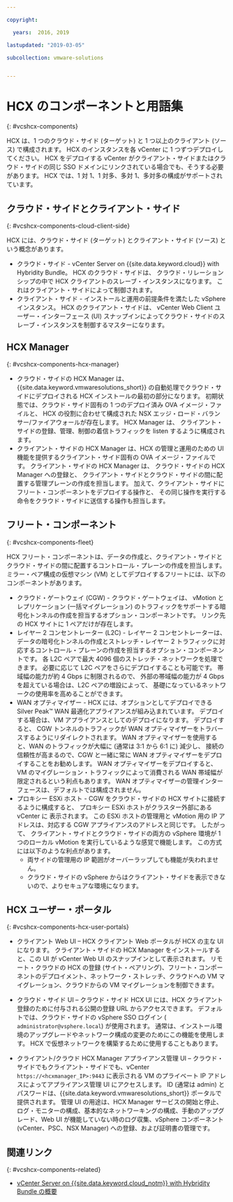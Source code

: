 ```yaml
---

copyright:

  years:  2016, 2019

lastupdated: "2019-03-05"

subcollection: vmware-solutions


---
```


# HCX のコンポーネントと用語集
{: #vcshcx-components}

HCX は、1 つのクラウド・サイド (ターゲット) と 1 つ以上のクライアント (ソース) で構成されます。 HCX のインスタンスを各 vCenter に 1 つずつデプロイしてください。
HCX をデプロイする vCenter がクライアント・サイドまたはクラウド・サイドの同じ SSO ドメインにリンクされている場合でも、そうする必要があります。 HCX では、1 対 1、1 対多、多対 1、多対多の構成がサポートされています。

## クラウド・サイドとクライアント・サイド
{: #vcshcx-components-cloud-client-side}

HCX には、クラウド・サイド (ターゲット) とクライアント・サイド (ソース) という概念があります。
- クラウド・サイド - vCenter Server on 	{{site.data.keyword.cloud}} with Hybridity Bundle。 HCX のクラウド・サイドは、
クラウド・リレーションシップの中で HCX クライアントのスレーブ・インスタンスになります。 これはクライアント・サイドによって制御されます。
- クライアント・サイド - インストールと運用の前提条件を満たした vSphere インスタンス。 HCX のクライアント・サイドは、
vCenter Web Client ユーザー・インターフェース (UI) スナップインによってクラウド・サイドのスレーブ・インスタンスを制御するマスターになります。

## HCX Manager
{: #vcshcx-components-hcx-manager}

- クラウド・サイドの HCX Manager は、
{{site.data.keyword.vmwaresolutions_short}} の自動処理でクラウド・サイドにデプロイされる HCX インストールの最初の部分になります。
初期状態では、クラウド・サイド固有の 1 つのデプロイ済み OVA イメージ・ファイルと、
HCX の役割に合わせて構成された NSX エッジ・ロード・バランサー/ファイアウォールが存在します。 HCX Manager は、
クライアント・サイドの登録、管理、制御の着信トラフィックを listen するように構成されます。
- クライアント・サイドの HCX Manager は、HCX の管理と運用のための UI 機能を提供するクライアント・サイド固有の OVA イメージ・ファイルです。 クライアント・サイドの HCX Manager は、
クラウド・サイドの HCX Manager への登録と、
クライアント・サイドとクラウド・サイドの間に配置する管理プレーンの作成を担当します。 加えて、クライアント・サイドにフリート・コンポーネントをデプロイする操作と、
その同じ操作を実行する命令をクラウド・サイドに送信する操作も担当します。

## フリート・コンポーネント
{: #vcshcx-components-fleet}

HCX フリート・コンポーネントは、データの作成と、クライアント・サイドとクラウド・サイドの間に配置するコントロール・プレーンの作成を担当します。 ミラー・ペア構成の仮想マシン (VM) としてデプロイするフリートには、以下のコンポーネントがあります。

- クラウド・ゲートウェイ (CGW) - クラウド・ゲートウェイは、
vMotion とレプリケーション (一括マイグレーション) のトラフィックをサポートする暗号化トンネルの作成を担当するオプション・コンポーネントです。 リンク先の HCX サイトに 1 ペアだけが存在します。
- レイヤー 2 コンセントレーター (L2C) - レイヤー 2 コンセントレーターは、
データの暗号化トンネルの作成とストレッチ・レイヤー 2 トラフィックに対応するコントロール・プレーンの作成を担当するオプション・コンポーネントです。 各 L2C ペアで最大 4096 個のストレッチ・ネットワークを処理できます。 必要に応じて L2C ペアをさらにデプロイすることも可能です。 帯域幅の能力が約 4 Gbps に制限されるので、
外部の帯域幅の能力が 4 Gbps を超えている場合は、L2C ペアの増設によって、
基礎になっているネットワークの使用率を高めることができます。
- WAN オプティマイザー - HCX には、オプションとしてデプロイできる Silver Peak™ WAN 最適化アプライアンスが組み込まれています。 デプロイする場合は、VM アプライアンスとしてのデプロイになります。 デプロイすると、
CGW トンネルのトラフィックが WAN オプティマイザーをトラバースするようにリダイレクトされます。
WAN オプティマイザーを使用すると、WAN のトラフィックが大幅に (通常は 3:1 から 6:1 に) 減少し、
接続の信頼性が高まるので、CGW と一緒に常に WAN オプティマイザーをデプロイすることをお勧めします。 WAN オプティマイザーをデプロイすると、
VM のマイグレーション・トラフィックによって消費される WAN 帯域幅が限定されるという利点もあります。 WAN オプティマイザーの管理インターフェースは、デフォルトでは構成されません。
- プロキシー ESXi ホスト - CGW をクラウド・サイドの HCX サイトに接続するように構成すると、
プロキシー ESXi ホストがクラスター外部にある vCenter に
表示されます。 この ESXi ホストの管理用と vMotion 用の IP アドレスは、対応する CGW アプライアンスのアドレスと同じです。 したがって、
クライアント・サイドとクラウド・サイドの両方の vSphere 環境が 1 つのローカル vMotion を実行しているような感覚で機能します。 この方式には以下のような利点があります。
    - 両サイドの管理用の IP 範囲がオーバーラップしても機能が失われません。
    - クラウド・サイドの vSphere からはクライアント・サイドを表示できないので、よりセキュアな環境になります。

## HCX ユーザー・ポータル
{: #vcshcx-components-hcx-user-portals}

- クライアント Web UI – HCX クライアント Web ポータルが HCX の主な UI になります。 クライアント・サイドの HCX Manager をインストールすると、この UI が vCenter Web UI のスナップインとして表示されます。 リモート・クラウドの HCX の登録 (サイト・ペアリング)、フリート・コンポーネントのデプロイメント、ネットワーク・ストレッチ、クラウドへの VM マイグレーション、クラウドからの VM マイグレーションを制御できます。

- クラウド・サイド UI – クラウド・サイド HCX UI には、HCX クライアント登録のために付与される公開の登録 URL からアクセスできます。 デフォルトでは、クラウド・サイドの vSphere SSO ログイン (` administrator@vsphere.local`) が使用されます。 通常は、インストール環境のアップグレードやネットワーク構成の変更のためにこの機能を使用します。 HCX で仮想ネットワークを構築するために使用することもあります。

- クライアント/クラウド HCX Manager アプライアンス管理 UI – クラウド・サイドでもクライアント・サイドでも、vCenter `https://<hcxmanager_IP>:9443` に表示される VM のプライベート IP アドレスによってアプライアンス管理 UI にアクセスします。 ID (通常は admin) とパスワードは、{{site.data.keyword.vmwaresolutions_short}} ポータルで提供されます。 管理 UI の用途は、HCX Manager サービスの開始と停止、ログ・モニターの構成、基本的なネットワーキングの構成、手動のアップグレード、Web UI が機能していない時のログ収集、vSphere コンポーネント (vCenter、PSC、NSX Manager) への登録、および証明書の管理です。

## 関連リンク
{: #vcshcx-components-related}

* [vCenter Server on {{site.data.keyword.cloud_notm}} with Hybridity Bundle の概要](/docs/services/vmwaresolutions/archiref/vcs?topic=vmware-solutions-vcs-hybridity-intro)   
